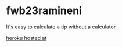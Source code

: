 # fwb23ramineni

It's easy to calculate a tip without a calculator

[heroku hosted at](https://db21ramineni.herokuapp.com/)


                       
                      
